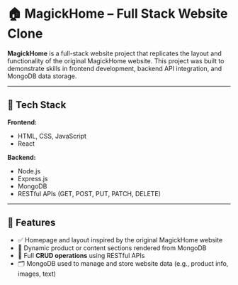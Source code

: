 # 🏠 MagickHome – Full Stack Website Clone

**MagickHome** is a full-stack website project that replicates the layout and functionality of the original MagickHome website. This project was built to demonstrate skills in frontend development, backend API integration, and MongoDB data storage.

---

## 🚀 Tech Stack

**Frontend:**
- HTML, CSS, JavaScript
- React

**Backend:**
- Node.js
- Express.js
- MongoDB
- RESTful APIs (GET, POST, PUT, PATCH, DELETE)

---

## 🧩 Features

- ✅ Homepage and layout inspired by the original MagickHome website
- 📄 Dynamic product or content sections rendered from MongoDB
- 🔁 Full **CRUD operations** using RESTful APIs
- 🗂️ MongoDB used to manage and store website data (e.g., product info, images, text)
